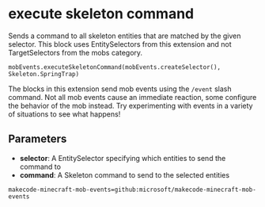 # execute skeleton command

Sends a command to all skeleton entities that are matched by the given selector. This
block uses EntitySelectors from this extension and not TargetSelectors from the mobs
category.

```sig
mobEvents.executeSkeletonCommand(mobEvents.createSelector(), Skeleton.SpringTrap)
```

The blocks in this extension send mob events using the `/event` slash command. Not all mob
events cause an immediate reaction, some configure the behavior of the mob instead. Try
experimenting with events in a variety of situations to see what happens!

## Parameters

* **selector**: A EntitySelector specifying which entities to send the command to
* **command**: A Skeleton command to send to the selected entities

```package
makecode-minecraft-mob-events=github:microsoft/makecode-minecraft-mob-events
```
